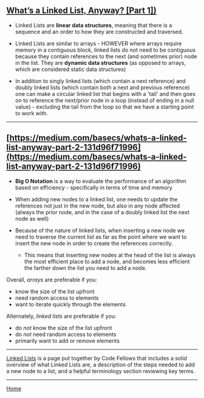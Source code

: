 ## [What’s a Linked List, Anyway? [Part 1])](https://medium.com/basecs/whats-a-linked-list-anyway-part-1-d8b7e6508b9d)

* Linked Lists are **linear data structures**, meaning that there is a sequence and an order to how they are constructed and traversed.   

* Linked Lists are similar to arrays - HOWEVER where arrays require memory in a contiguous block, linked lists do not need to be contiguous because they contain references to the next (and sometimes prior) node in the list.  They are **dynamic data structures** (as opposed to arrays, which are considered static data structures)

* In addition to singly linked lists (which contain a next reference) and doubly linked lists (which contain both a next and previous reference) one can make a circular linked list that begins with a 'tail' and then goes on to reference the next/prior node in a loop (instead of ending in a null value) - excluding the tail from the loop so that we have a starting point to work with.

---

## [https://medium.com/basecs/whats-a-linked-list-anyway-part-2-131d96f71996](https://medium.com/basecs/whats-a-linked-list-anyway-part-2-131d96f71996)

* **Big O Notation** is a way to evaluate the performance of an algorithm based on efficiency - specifically in terms of time and memory

* When adding new nodes to a linked list, one needs to update the references not just in the new node, but also in any node affected (always the prior node, and in the case of a doubly linked list the next node as well)

* Because of the nature of linked lists, when inserting a new node we need to traverse the current list as far as the point where we want to insert the new node in order to create the references correctly.

  - This means that inserting new nodes at the head of the list is always the most efficient place to add a node, and becomes less efficient the farther down the list you need to add a node.

Overall, *arrays* are preferable if you:
* know the size of the list upfront
* need random access to elements
* want to iterate quickly through the elements

Alternately, *linked lists* are preferable if you:
* do *not* know the size of the list upfront
* do *not* need random access to elements
* primarily want to add or remove elements

---

[Linked Lists](https://codefellows.github.io/common_curriculum/data_structures_and_algorithms/Code_401/class-05/resources/singly_linked_list.html) is a page put together by Code Fellows that includes a solid overview of what Linked Lists are, a description of the steps needed to add a new node to a list, and a helpful terminology section reviewing key terms.

---

[Home](https://jchinzi.github.io/reading-notes/)
